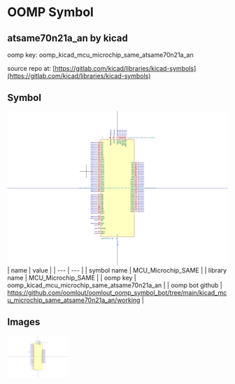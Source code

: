 # OOMP Symbol  
## atsame70n21a_an  by kicad  
  
oomp key: oomp_kicad_mcu_microchip_same_atsame70n21a_an  
  
source repo at: [https://gitlab.com/kicad/libraries/kicad-symbols](https://gitlab.com/kicad/libraries/kicad-symbols)  
## Symbol  
  
[![working.png](working_600.png)](working.png)  
| name | value | 
| --- | --- | 
| symbol name | MCU_Microchip_SAME | 
| library name | MCU_Microchip_SAME | 
| oomp key | oomp_kicad_mcu_microchip_same_atsame70n21a_an | 
| oomp bot github | https://github.com/oomlout/oomlout_oomp_symbol_bot/tree/main/kicad_mcu_microchip_same_atsame70n21a_an/working | 
## Images  
  
[![working.png](working_140.png)](working.png)  
